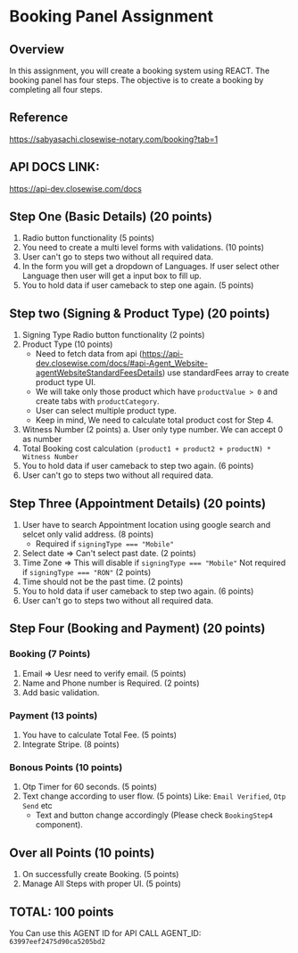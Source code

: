 # Booking Panel Assignment

## Overview

In this assignment, you will create a booking system using REACT. The booking panel has four steps. The objective is to create
a booking by completing all four steps.

## Reference

https://sabyasachi.closewise-notary.com/booking?tab=1

## API DOCS LINK:

https://api-dev.closewise.com/docs

## Step One (Basic Details) (20 points)

1. Radio button functionality (5 points)
2. You need to create a multi level forms with validations. (10 points)
3. User can't go to steps two without all required data.
4. In the form you will get a dropdown of Languages.
   If user select other Language then user will get a input box to fill up.
5. You to hold data if user cameback to step one again. (5 points)

## Step two (Signing & Product Type) (20 points)

1. Signing Type Radio button functionality (2 points)
2. Product Type (10 points)
   - Need to fetch data from api (https://api-dev.closewise.com/docs/#api-Agent_Website-agentWebsiteStandardFeesDetails)
     use standardFees array to create product type UI.
   - We will take only those product which have `productValue > 0` and
     create tabs with `productCategory`.
   - User can select multiple product type.
   - Keep in mind, We need to calculate total product cost for Step 4.
3. Witness Number (2 points)
   a. User only type number. We can accept 0 as number
4. Total Booking cost calculation
   `(product1 + product2 + productN) * Witness Number`
5. You to hold data if user cameback to step two again. (6 points)
6. User can't go to steps two without all required data.

## Step Three (Appointment Details) (20 points)

1. User have to search Appointment location using google search and
   selcet only valid address. (8 points)
   - Required if `signingType === "Mobile"`
2. Select date => Can't select past date. (2 points)
3. Time Zone => This will disable if `signingType === "Mobile"`
   Not required if `signingType === "RON"` (2 points)
4. Time should not be the past time. (2 points)
5. You to hold data if user cameback to step two again. (6 points)
6. User can't go to steps two without all required data.

## Step Four (Booking and Payment) (20 points)

### Booking (7 Points)

1. Email => Uesr need to verify email. (5 points)
2. Name and Phone number is Required. (2 points)
3. Add basic validation.

### Payment (13 points)

1. You have to calculate Total Fee. (5 points)
2. Integrate Stripe. (8 points)

### Bonous Points (10 points)

1. Otp Timer for 60 seconds. (5 points)
2. Text change according to user flow. (5 points)
   Like: `Email Verified`, `Otp Send` etc
   - Text and button change accordingly (Please check `BookingStep4` component).

## Over all Points (10 points)

1. On successfully create Booking. (5 points)
2. Manage All Steps with proper UI. (5 points)

## TOTAL: 100 points

You Can use this AGENT ID for API CALL
AGENT_ID: `63997eef2475d90ca5205bd2`
